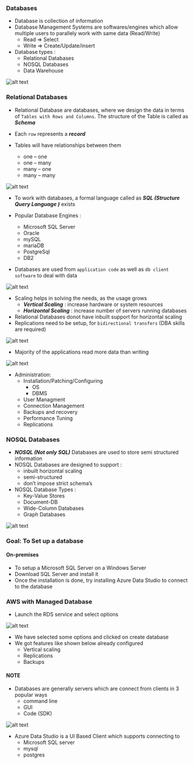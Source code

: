 ### Databases

* Database is collection of information
* Database Management Systems are softwares/engines which allow multiple users to parallely work with same data (Read/Write)
    * Read => Select
    * Write => Create/Update/insert
* Database types :
    * Relational Databases
    * NOSQL Databases
    * Data Warehouse

![alt text](shots/1.PNG)

### Relational Databases

* Relational Database are databases, where we design the data in terms of `Tables with Rows and Columns`. The structure of the Table is called as _**Schema**_

* Each `row` represents a _**record**_
* Tables will have relationships between them
    * one – one
    * one – many
    * many – one
    * many – many

![alt text](shots/2.PNG)

* To work with databases, a formal language called as _**SQL (Structure Query Language )**_ exists
* Popular Database Engines :
    * Microsoft SQL Server
    * Oracle
    * mySQL
    * mariaDB
    * PostgreSql
    * DB2

* Databases are used from `application code` as well as `db client software` to deal with data

![alt text](shots/3.PNG)

* Scaling helps in solving the needs, as the usage grows
    * _**Vertical Scaling**_ : increase hardware or system resources
    * _**Horizontal Scaling**_ : increase number of servers running databases
* Relational Databases donot have inbuilt support for horizontal scaling
* Replications need to be setup, for `bidirectional transfers` (DBA skills are required)

![alt text](shots/4.PNG)

* Majority of the applications read more data than writing

![alt text](shots/5.PNG)

* Administration:
    * Installation/Patching/Configuring
        * OS
        * DBMS
    * User Managment
    * Connection Management
    * Backups and recovery
    * Performance Tuning
    * Replications

### NOSQL Databases

* _**NOSQL (Not only SQL)**_ Databases are used to store semi structured information
* NOSQL Databases are designed to support :
    * inbuilt horizontal scaling
    * semi-structured
    * don’t impose strict schema’s
* NOSQL Database Types :
    * Key-Value Stores
    * Document-DB
    * Wide-Column Databases
    * Graph Databases

![alt text](shots/6.PNG)

### Goal: To Set up a database

#### On-premises

* To setup a Microsoft SQL Server on a Windows Server
* Download SQL Server and install it
* Once the installation is done, try installing Azure Data Studio to connect to the database

### AWS with Managed Database

* Launch the RDS service and select options

![alt text](shots/7.PNG)

* We have selected some options and clicked on create database
* We got features like shown below already configured
    * Vertical scaling
    * Replications
    * Backups

#### NOTE

* Databases are generally servers which are connect from clients in 3 popular ways
    * command line
    * GUI
    * Code (SDK)

![alt text](shots/8.PNG)

* Azure Data Studio is a UI Based Client which supports connecting to
    * Microsoft SQL server
    * mysql
    * postgres

